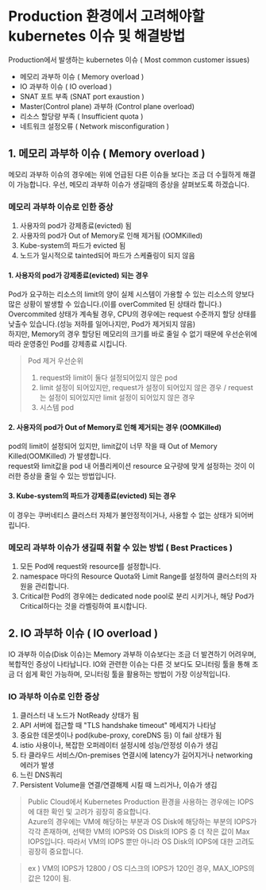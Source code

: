 # Production 환경에서 고려해야할 kubernetes 이슈 및 해결방법

Production에서 발생하는 kubernetes 이슈 ( Most common customer issues)
* 메모리 과부하 이슈 ( Memory overload )
* IO 과부하 이슈 ( IO overload )
* SNAT 포트 부족 (SNAT port exaustion )
* Master(Control plane) 과부하 (Control plane overload)
* 리소스 할당량 부족 ( Insufficient quota )
* 네트워크 설정오류 ( Network misconfiguration ) 


## 1. 메모리 과부하 이슈 ( Memory overload )
메모리 과부하 이슈의 경우에는 위에 언급된 다른 이슈들 보다는 조금 더 수월하게 해결이 가능합니다. 
우선, 메모리 과부하 이슈가 생길때의 증상을 살펴보도록 하겠습니다.

### 메모리 과부하 이슈로 인한 증상
1. 사용자의 pod가 강제종료(evicted) 됨  
2. 사용자의 pod가 Out of Memory로 인해 제거됨 (OOMKilled)  
3. Kube-system의 파드가 evicted 됨  
4. 노드가 일시적으로 tainted되어 파드가 스케쥴링이 되지 않음  


#### 1. 사용자의 pod가 강제종료(evicted) 되는 경우
Pod가 요구하는 리소스의 limit의 양이 실제 시스템이 가용할 수 있는 리소스의 양보다 많은 상황이 발생할 수 있습니다.(이를 overCommited 된 상태라 합니다.)
Overcommited 상태가 계속될 경우, CPU의 경우에는 request 수준까지 할당 상태를 낮출수 있습니다.(성능 저하를 일어나지만, Pod가 제거되지 않음)  
하지만, Memory의 경우 할당된 메모리의 크기를 바로 줄일 수 없기 때문에 우선순위에 따라 운영중인 Pod를 강제종료 시킵니다.

> Pod 제거 우선순위
> 1. request와 limit이 둘다 설정되어있지 않은 pod
> 2. limit 설정이 되어있지만, request가 설정이 되어있지 않은 경우 / request는 설정이 되어있지만 limit 설정이 되어있지 않은 경우
> 3. 시스템 pod


#### 2. 사용자의 pod가 Out of Memory로 인해 제거되는 경우 (OOMKilled)
pod의 limit이 설정되어 있지만, limit값이 너무 작을 때 Out of Memory Killed(OOMKilled) 가 발생합니다.  
request와 limit값을 pod 내 어플리케이션 resource 요구량에 맞게 설정하는 것이 이러한 증상을 줄일 수 있는 방법입니다.


#### 3. Kube-system의 파드가 강제종료(evicted) 되는 경우
이 경우는 쿠버네티스 클러스터 자체가 불안정적이거나, 사용할 수 없는 상태가 되어버립니다.


### 메모리 과부하 이슈가 생길때 취할 수 있는 방법 ( Best Practices )
1. 모든 Pod에 request와 resource를 설정합니다.
2. namespace 마다의 Resource Quota와 Limit Range를 설정하여 클러스터의 자원을 관리합니다.
3. Critical한 Pod의 경우에는 dedicated node pool로 분리 시키거나, 해당 Pod가 Critical하다는 것을 라벨링하여 표시합니다.  



## 2. IO 과부하 이슈 ( IO overload )
IO 과부하 이슈(Disk 이슈)는 Memory 과부하 이슈보다는 조금 더 발견하기 어려우며, 복합적인 증상이 나타납니다. 
IO와 관련한 이슈는 다른 것 보다도 모니터링 툴을 통해 조금 더 쉽게 확인 가능하며, 모니터링 툴을 활용하는 방법이 가장 이상적입니다.

### IO 과부하 이슈로 인한 증상
1. 클러스터 내 노드가 NotReady 상태가 됨
2. API 서버에 접근할 때 "TLS handshake timeout" 메세지가 나타남
3. 중요한 데몬셋이나 pod(kube-proxy, coreDNS 등) 이 fail 상태가 됨
4. istio 사용이나, 복잡한 오퍼레이터 설정시에 성능/안정성 이슈가 생김
5. 타 클라우드 서비스/On-premises 연결시에 latency가 길어지거나 networking 에러가 발생
6. 느린 DNS쿼리
7. Persistent Volume을 연결/연결해제 시킬 때 느리거나, 이슈가 생김  

> Public Cloud에서 Kubernetes Production 환경을 사용하는 경우에는 IOPS에 대한 확인 및 고려가 굉장히 중요합니다.   
> Azure의 경우에는 VM에 해당하는 부분과 OS Disk에 해당하는 부분의 IOPS가 각각 존재하며, 선택한 VM의 IOPS와 OS Disk의 IOPS 중 더 작은 값이 Max IOPS입니다. 따라서 VM의 IOPS 뿐만 아니라 OS Disk의 IOPS에 대한 고려도 굉장히 중요합니다.  

> ex ) VM의 IOPS가 12800 / OS 디스크의 IOPS가 120인 경우, MAX_IOPS의 값은 120이 됨.  
